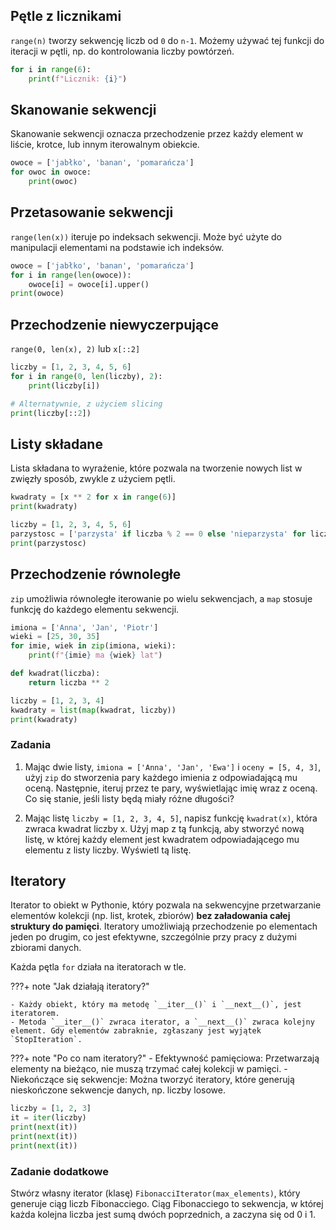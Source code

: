 ## Pętle z licznikami

`range(n)` tworzy sekwencję liczb od `0` do `n-1`. Możemy używać tej funkcji do iteracji w pętli, np. do kontrolowania liczby powtórzeń.
```python
for i in range(6):
    print(f"Licznik: {i}")
```

## Skanowanie sekwencji

Skanowanie sekwencji oznacza przechodzenie przez każdy element w liście, krotce, lub innym iterowalnym obiekcie.

```python
owoce = ['jabłko', 'banan', 'pomarańcza']
for owoc in owoce:
    print(owoc)
```

## Przetasowanie sekwencji

`range(len(x))` iteruje po indeksach sekwencji. Może być użyte do manipulacji elementami na podstawie ich indeksów.

```python
owoce = ['jabłko', 'banan', 'pomarańcza']
for i in range(len(owoce)):
    owoce[i] = owoce[i].upper()
print(owoce)
```

## Przechodzenie niewyczerpujące

`range(0, len(x), 2)` lub `x[::2]`

```python
liczby = [1, 2, 3, 4, 5, 6]
for i in range(0, len(liczby), 2):
    print(liczby[i])

# Alternatywnie, z użyciem slicing
print(liczby[::2])
```

## Listy składane

Lista składana to wyrażenie, które pozwala na tworzenie nowych list w zwięzły sposób, zwykle z użyciem pętli.

```python
kwadraty = [x ** 2 for x in range(6)]
print(kwadraty)
```

```python
liczby = [1, 2, 3, 4, 5, 6]
parzystosc = ['parzysta' if liczba % 2 == 0 else 'nieparzysta' for liczba in liczby]
print(parzystosc)
```

## Przechodzenie równoległe

`zip` umożliwia równoległe iterowanie po wielu sekwencjach, a `map` stosuje funkcję do każdego elementu sekwencji.

```python
imiona = ['Anna', 'Jan', 'Piotr']
wieki = [25, 30, 35]
for imie, wiek in zip(imiona, wieki):
    print(f"{imie} ma {wiek} lat")
```
```python
def kwadrat(liczba):
    return liczba ** 2

liczby = [1, 2, 3, 4]
kwadraty = list(map(kwadrat, liczby))
print(kwadraty)
```

### Zadania

1. Mając dwie listy, `imiona = ['Anna', 'Jan', 'Ewa']` i `oceny = [5, 4, 3]`, użyj `zip` do stworzenia pary każdego imienia z odpowiadającą mu oceną. Następnie, iteruj przez te pary, wyświetlając imię wraz z oceną. Co się stanie, jeśli listy będą miały różne długości? 

2. Mając listę `liczby = [1, 2, 3, 4, 5]`, napisz funkcję `kwadrat(x)`, która zwraca kwadrat liczby x. Użyj map z tą funkcją, aby stworzyć nową listę, w której każdy element jest kwadratem odpowiadającego mu elementu z listy liczby. Wyświetl tą listę.

## Iteratory

Iterator to obiekt w Pythonie, który pozwala na sekwencyjne przetwarzanie elementów kolekcji (np. list, krotek, zbiorów) **bez załadowania całej struktury do pamięci**. Iteratory umożliwiają przechodzenie po elementach jeden po drugim, co jest efektywne, szczególnie przy pracy z dużymi zbiorami danych.

Każda pętla `for` działa na iteratorach w tle.

???+ note "Jak działają iteratory?"

    - Każdy obiekt, który ma metodę `__iter__()` i `__next__()`, jest iteratorem.
    - Metoda `__iter__()` zwraca iterator, a `__next__()` zwraca kolejny element. Gdy elementów zabraknie, zgłaszany jest wyjątek `StopIteration`.

???+ note "Po co nam iteratory?"
    - Efektywność pamięciowa: Przetwarzają elementy na bieżąco, nie muszą trzymać całej kolekcji w pamięci.
    - Niekończące się sekwencje: Można tworzyć iteratory, które generują nieskończone sekwencje danych, np. liczby losowe.

```python
liczby = [1, 2, 3]
it = iter(liczby)
print(next(it))
print(next(it))
print(next(it)) 
```

### Zadanie dodatkowe
Stwórz własny iterator (klasę) `FibonacciIterator(max_elements)`, który generuje ciąg liczb Fibonacciego. Ciąg Fibonacciego to sekwencja, w której każda kolejna liczba jest sumą dwóch poprzednich, a zaczyna się od 0 i 1.
